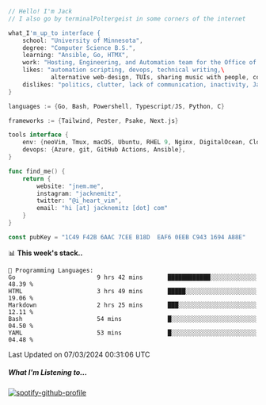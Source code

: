```go
// Hello! I'm Jack
// I also go by terminalPoltergeist in some corners of the internet

what_I'm_up_to interface {
    school: "University of Minnesota",
    degree: "Computer Science B.S.",
    learning: "Ansible, Go, HTMX",
    work: "Hosting, Engineering, and Automation team for the Office of Information Technology at UMN",
    likes: "automation scripting, devops, technical writing,\
            alternative web-design, TUIs, sharing music with people, coffee",
    dislikes: "politics, clutter, lack of communication, inactivity, Java",
}

languages := {Go, Bash, Powershell, Typescript/JS, Python, C}

frameworks := {Tailwind, Pester, Psake, Next.js}

tools interface {
    env: {neoVim, Tmux, macOS, Ubuntu, RHEL 9, Nginx, DigitalOcean, Cloudflare},
    devops: {Azure, git, GitHub Actions, Ansible},
}

func find_me() {
    return {
        website: "jnem.me",
        instagram: "jacknemitz",
        twitter: "@i_heart_vim",
        email: "hi [at] jacknemitz [dot] com"
    }
}

const pubKey = "1C49 F42B 6AAC 7CEE B18D  EAF6 0EEB C943 1694 A88E"
```

<!--START_SECTION:waka-->
📊 **This week's stack..** 

```text
💬 Programming Languages: 
Go                       9 hrs 42 mins       ████████████░░░░░░░░░░░░░   48.39 % 
HTML                     3 hrs 49 mins       █████░░░░░░░░░░░░░░░░░░░░   19.06 % 
Markdown                 2 hrs 25 mins       ███░░░░░░░░░░░░░░░░░░░░░░   12.11 % 
Bash                     54 mins             █░░░░░░░░░░░░░░░░░░░░░░░░   04.50 % 
YAML                     53 mins             █░░░░░░░░░░░░░░░░░░░░░░░░   04.48 % 
```


 Last Updated on 07/03/2024 00:31:06 UTC
<!--END_SECTION:waka-->

##### What I'm Listening to...

[![spotify-github-profile](https://spotify-github-profile.vercel.app/api/view?uid=jack.nemitz&cover_image=true&show_offline=true&bar_color=53b14f&bar_color_cover=false&background_color=121212FF)](https://spotify-github-profile.vercel.app/api/view?uid=jack.nemitz&redirect=true)

